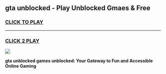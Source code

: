 
## gta unblocked - Play Unblocked Gmaes & Free
<h3>
<a href="https://news.freeplayer.one?title=gta_unblocked&ref=16F">CLICK TO PLAY</a></h3>
<hr>

<h3>
<a href="https://news.freeplayer.one?title=gta_unblocked&ref=16F">CLICK 2 PLAY</a>
  
</h3>

<a href="https://news.freeplayer.one?title=gta_unblocked&ref=16F/"><img src="https://clearcache.store/games.png"></a>


**gta unblocked games unblocked: Your Gateway to Fun and Accessible Online Gaming**
